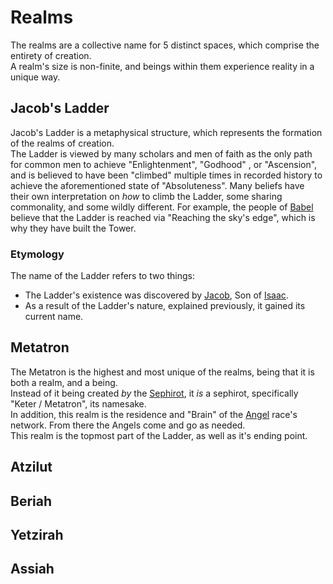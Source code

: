 # Realms

The realms are a collective name for 5 distinct spaces, which comprise the entirety of creation.  
A realm's size is non-finite, and beings within them experience reality in a unique way.

## Jacob's Ladder

Jacob's Ladder is a metaphysical structure, which represents the formation of the realms of creation.  
The Ladder is viewed by many scholars and men of faith as the only path for common men to achieve "Enlightenment", "Godhood" , or "Ascension", and is believed to have been "climbed" multiple times in recorded history to achieve the aforementioned state of "Absoluteness".
Many beliefs have their own interpretation on *how* to climb the Ladder, some sharing commonality, and some wildly different.
For example, the people of [Babel](../locations/babel.html) believe that the Ladder is reached via "Reaching the sky's edge", which is why they have built the Tower.

### Etymology

The name of the Ladder refers to two things:  

- The Ladder's existence was discovered by [Jacob](../people/jacob.html), Son of [Isaac](../people/isaac.html).  
- As a result of the Ladder's nature, explained previously, it gained its current name.  

## Metatron

The Metatron is the highest and most unique of the realms, being that it is both a realm, and a being.  
Instead of it being created *by* the [Sephirot](sephirot.html), it *is* a sephirot, specifically "Keter / Metatron", its namesake.  
In addition, this realm is the residence and "Brain" of the [Angel](../lifeforms/angels.html) race's network. From there the Angels come and go as needed.  
This realm is the topmost part of the Ladder, as well as it's ending point.

## Atzilut

## Beriah

## Yetzirah

## Assiah